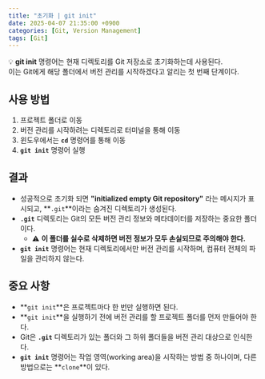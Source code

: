 ```yaml
---
title: "초기화 | git init"
date: 2025-04-07 21:35:00 +0900
categories: [Git, Version Management]
tags: [Git]
---
```


💡 **git init** 명령어는 현재 디렉토리를 Git 저장소로 초기화하는데 사용된다.  
이는 Git에게 해당 폴더에서 버전 관리를 시작하겠다고 알리는 첫 번째 단계이다.

## **사용 방법**

1. 프로젝트 폴더로 이동
2. 버전 관리를 시작하려는 디렉토리로 터미널을 통해 이동
3. 윈도우에서는 **`cd`** 명령어를 통해 이동
4. **`git init`** 명령어 실행

## **결과**

- 성공적으로 초기화 되면 **"initialized empty Git repository"** 라는 메시지가 표시되고, **`.git`**이라는 숨겨진 디렉토리가 생성된다.
- **`.git`** 디렉토리는 Git의 모든 버전 관리 정보와 메타데이터를 저장하는 중요한 폴더이다.
  - ⚠️ **이 폴더를 실수로 삭제하면 버전 정보가 모두 손실되므로 주의해야 한다.**
- **`git init`** 명령어는 현재 디렉토리에서만 버전 관리를 시작하며, 컴퓨터 전체의 파일을 관리하지 않는다.

## **중요 사항**

- **`git init`**은 프로젝트마다 한 번만 실행하면 된다.
- **`git init`**을 실행하기 전에 버전 관리를 할 프로젝트 폴더를 먼저 만들어야 한다.
- Git은 **`.git`** 디렉토리가 있는 폴더와 그 하위 폴더들을 버전 관리 대상으로 인식한다.
- **`git init`** 명령어는 작업 영역(working area)을 시작하는 방법 중 하나이며, 다른 방법으로는 **`clone`**이 있다.
